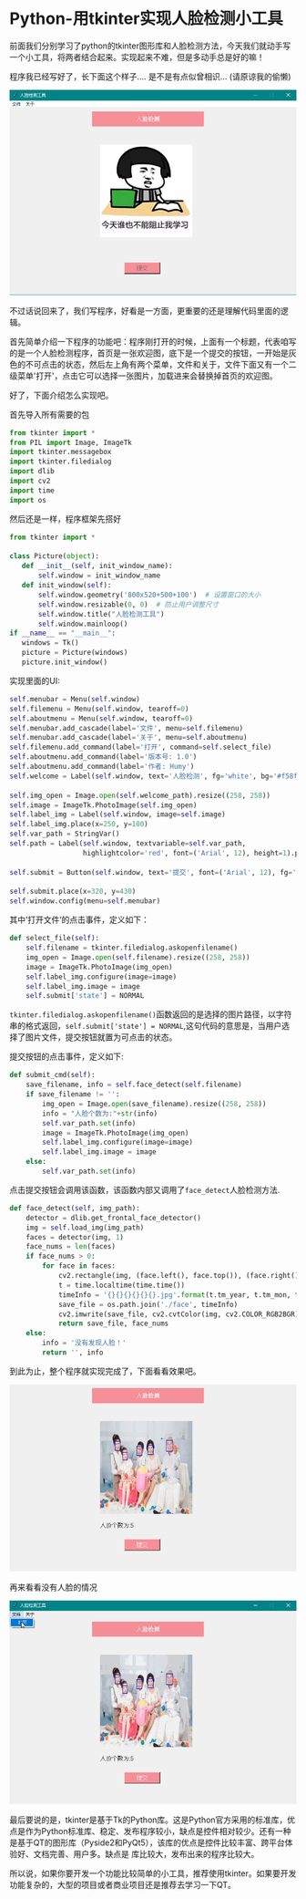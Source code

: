 # Python-用tkinter实现人脸检测小工具



前面我们分别学习了python的tkinter图形库和人脸检测方法，今天我们就动手写一个小工具，将两者结合起来。实现起来不难，但是多动手总是好的嘛！

程序我已经写好了，长下面这个样子.... 是不是有点似曾相识...  (请原谅我的偷懒)

![](./images/UI.png)

不过话说回来了，我们写程序，好看是一方面，更重要的还是理解代码里面的逻辑。

首先简单介绍一下程序的功能吧：程序刚打开的时候，上面有一个标题，代表咱写的是一个人脸检测程序，首页是一张欢迎图，底下是一个提交的按钮，一开始是灰色的不可点击的状态，然后左上角有两个菜单，文件和关于，文件下面又有一个二级菜单'打开'，点击它可以选择一张图片，加载进来会替换掉首页的欢迎图。

好了，下面介绍怎么实现吧。

首先导入所有需要的包

```python
from tkinter import *
from PIL import Image, ImageTk
import tkinter.messagebox
import tkinter.filedialog
import dlib
import cv2
import time
import os
```

然后还是一样，程序框架先搭好

```python
from tkinter import *

class Picture(object):
   def __init__(self, init_window_name):
       self.window = init_window_name
   def init_window(self):
       self.window.geometry('800x520+500+100')  # 设置窗口的大小
       self.window.resizable(0, 0)  # 防止用户调整尺寸
  	   self.window.title("人脸检测工具")
       self.window.mainloop()
if __name__ == "__main__":
   windows = Tk()
   picture = Picture(windows)
   picture.init_window()
```

实现里面的UI:

```python
self.menubar = Menu(self.window)
self.filemenu = Menu(self.window, tearoff=0)
self.aboutmenu = Menu(self.window, tearoff=0)
self.menubar.add_cascade(label='文件', menu=self.filemenu)
self.menubar.add_cascade(label='关于', menu=self.aboutmenu)
self.filemenu.add_command(label='打开', command=self.select_file)
self.aboutmenu.add_command(label='版本号: 1.0')
self.aboutmenu.add_command(label='作者: Humy')
self.welcome = Label(self.window, text='人脸检测', fg='white', bg='#f58f98', font=('Arial', 12), width=34,height=2).place(x=230, y=10)

self.img_open = Image.open(self.welcome_path).resize((258, 258))
self.image = ImageTk.PhotoImage(self.img_open)
self.label_img = Label(self.window, image=self.image)
self.label_img.place(x=250, y=100)
self.var_path = StringVar()
self.path = Label(self.window, textvariable=self.var_path,
                  highlightcolor='red', font=('Arial', 12), height=1).place(x=250, y=380)

self.submit = Button(self.window, text='提交', font=('Arial', 12), fg='white', width=10, height=1,command=self.submit_cmd, bg='#f58f98', state=DISABLED)

self.submit.place(x=320, y=430)
self.window.config(menu=self.menubar)
```

其中‘打开文件’的点击事件，定义如下：

```python
def select_file(self):
    self.filename = tkinter.filedialog.askopenfilename()
    img_open = Image.open(self.filename).resize((258, 258))
    image = ImageTk.PhotoImage(img_open)
    self.label_img.configure(image=image)
    self.label_img.image = image
    self.submit['state'] = NORMAL
```

`tkinter.filedialog.askopenfilename()`函数返回的是选择的图片路径，以字符串的格式返回，`self.submit['state'] = NORMAL`,这句代码的意思是，当用户选择了图片文件，提交按钮就置为可点击的状态。

提交按钮的点击事件，定义如下:

```python 
def submit_cmd(self):
    save_filename, info = self.face_detect(self.filename)
    if save_filename != '':
        img_open = Image.open(save_filename).resize((258, 258))
        info = "人脸个数为:"+str(info)
        self.var_path.set(info)
        image = ImageTk.PhotoImage(img_open)
        self.label_img.configure(image=image)
        self.label_img.image = image
    else:
        self.var_path.set(info)
```

点击提交按钮会调用该函数，该函数内部又调用了`face_detect`人脸检测方法.

```python
def face_detect(self, img_path):
    detector = dlib.get_frontal_face_detector()
    img = self.load_img(img_path)
    faces = detector(img, 1)
    face_nums = len(faces)
    if face_nums > 0:
        for face in faces:
            cv2.rectangle(img, (face.left(), face.top()), (face.right(), face.bottom()),                              (0, 0, 255), 2)
            t = time.localtime(time.time())
            timeInfo = '{}{}{}{}{}{}.jpg'.format(t.tm_year, t.tm_mon, t.tm_mday,                                       t.tm_hour, t.tm_min, t.tm_sec)
            save_file = os.path.join('./face', timeInfo)
            cv2.imwrite(save_file, cv2.cvtColor(img, cv2.COLOR_RGB2BGR))
            return save_file, face_nums
    else:
        info = '没有发现人脸！'
        return '', info
```

到此为止，整个程序就实现完成了，下面看看效果吧。

![](./images/result1.png)

再来看看没有人脸的情况

![](./images/result2.gif)



最后要说的是，tkinter是基于Tk的Python库。这是Python官方采用的标准库，优点是作为Python标准库、稳定、发布程序较小，缺点是控件相对较少。还有一种是基于QT的图形库（Pyside2和PyQt5），该库的优点是控件比较丰富、跨平台体验好、文档完善、用户多。缺点是 库比较大，发布出来的程序比较大。

所以说，如果你要开发一个功能比较简单的小工具，推荐使用tkinter。如果要开发功能复杂的，大型的项目或者商业项目还是推荐去学习一下QT。
